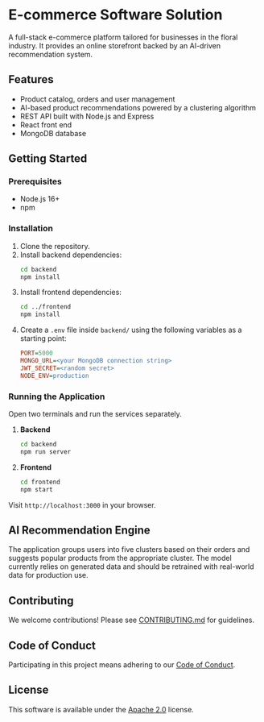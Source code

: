 # E-commerce Software Solution

A full-stack e-commerce platform tailored for businesses in the floral industry. It provides an online storefront backed by an AI-driven recommendation system.

## Features
- Product catalog, orders and user management
- AI-based product recommendations powered by a clustering algorithm
- REST API built with Node.js and Express
- React front end
- MongoDB database

## Getting Started

### Prerequisites
- Node.js 16+
- npm

### Installation
1. Clone the repository.
2. Install backend dependencies:
   ```bash
   cd backend
   npm install
   ```
3. Install frontend dependencies:
   ```bash
   cd ../frontend
   npm install
   ```
4. Create a `.env` file inside `backend/` using the following variables as a starting point:
   ```ini
   PORT=5000
   MONGO_URL=<your MongoDB connection string>
   JWT_SECRET=<random secret>
   NODE_ENV=production
   ```

### Running the Application
Open two terminals and run the services separately.

1. **Backend**
   ```bash
   cd backend
   npm run server
   ```
2. **Frontend**
   ```bash
   cd frontend
   npm start
   ```

Visit `http://localhost:3000` in your browser.

## AI Recommendation Engine
The application groups users into five clusters based on their orders and suggests popular products from the appropriate cluster. The model currently relies on generated data and should be retrained with real-world data for production use.

## Contributing
We welcome contributions! Please see [CONTRIBUTING.md](CONTRIBUTING.md) for guidelines.

## Code of Conduct
Participating in this project means adhering to our [Code of Conduct](CODE_OF_CONDUCT.md).

## License
This software is available under the [Apache 2.0](LICENSE) license.
